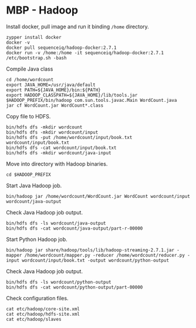 # MBP - Hadoop

Install docker, pull image and run it binding `/home` directory.
```
zypper install docker
docker -v
docker pull sequenceiq/hadoop-docker:2.7.1
docker run -v /home:/home -it sequenceiq/hadoop-docker:2.7.1 /etc/bootstrap.sh -bash
```

Compile Java class
```
cd /home/wordcount
export JAVA_HOME=/usr/java/default
export PATH=${JAVA_HOME}/bin:${PATH}
export HADOOP_CLASSPATH=${JAVA_HOME}/lib/tools.jar
$HADOOP_PREFIX/bin/hadoop com.sun.tools.javac.Main WordCount.java
jar cf WordCount.jar WordCount*.class
```

Copy file to HDFS.
```
bin/hdfs dfs -mkdir wordcount
bin/hdfs dfs -mkdir wordcount/input
bin/hdfs dfs -put /home/wordcount/input/book.txt wordcount/input/book.txt
bin/hdfs dfs -cat wordcount/input/book.txt
bin/hdfs dfs -mkdir wordcount/java-input
```

Move into directory with Hadoop binaries.
```
cd $HADOOP_PREFIX
```

Start Java Hadoop job.
```
bin/hadoop jar /home/wordcount/WordCount.jar WordCount wordcount/input wordcount/java-output
```

Check Java Hadoop job output.
```
bin/hdfs dfs -ls wordcount/java-output
bin/hdfs dfs -cat wordcount/java-output/part-r-00000
```

Start Python Hadoop job.
```
bin/hadoop jar share/hadoop/tools/lib/hadoop-streaming-2.7.1.jar -mapper /home/wordcount/mapper.py -reducer /home/wordcount/reducer.py -input wordcount/input/book.txt -output wordcount/python-output
```

Check Java Hadoop job output.
```
bin/hdfs dfs -ls wordcount/python-output
bin/hdfs dfs -cat wordcount/python-output/part-00000
```

Check configuration files.
```
cat etc/hadoop/core-site.xml
cat etc/hadoop/hdfs-site.xml
cat etc/hadoop/slaves
```
